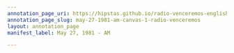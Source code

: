 ```yaml
---
annotation_page_uri: https://hipstas.github.io/radio-venceremos-english/annotations/may-27-1981-am-canvas-1-radio-venceremos.json
annotation_page_slug: may-27-1981-am-canvas-1-radio-venceremos
layout: annotation_page
manifest_label: May 27, 1981 - AM

---
```


